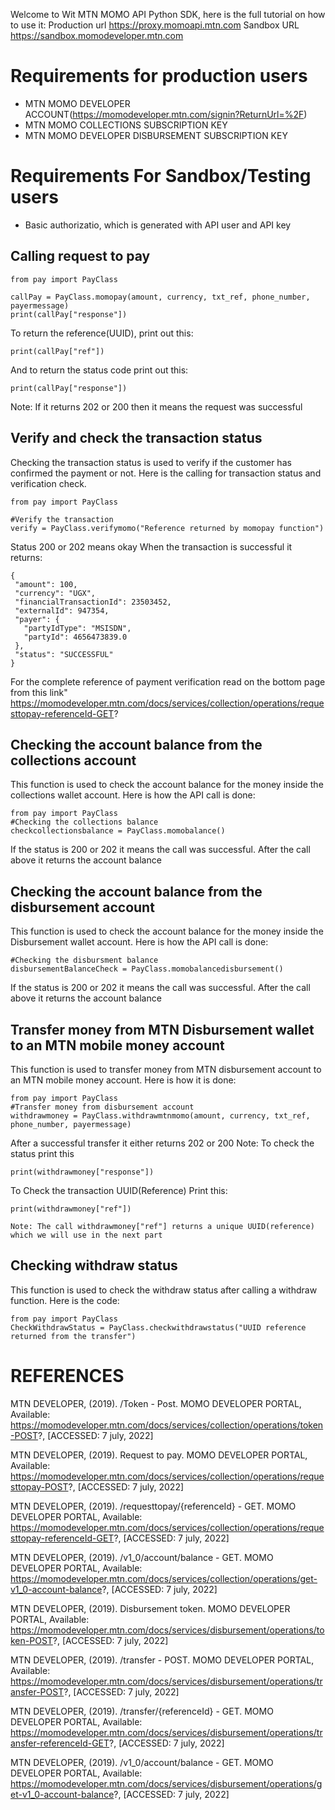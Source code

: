 Welcome to Wit MTN MOMO API Python SDK, here is the full tutorial on how to use it:
Production url https://proxy.momoapi.mtn.com
Sandbox URL https://sandbox.momodeveloper.mtn.com

# Requirements for production users 
  - MTN MOMO DEVELOPER ACCOUNT(https://momodeveloper.mtn.com/signin?ReturnUrl=%2F)
  - MTN MOMO COLLECTIONS SUBSCRIPTION KEY
  - MTN MOMO DEVELOPER DISBURSEMENT SUBSCRIPTION KEY
# Requirements For Sandbox/Testing users
  - Basic authorizatio, which is generated with API user and API key
  


## Calling request to pay 
```
from pay import PayClass

callPay = PayClass.momopay(amount, currency, txt_ref, phone_number, payermessage)
print(callPay["response"])
```
To return the reference(UUID), print out this: 
```
print(callPay["ref"]) 
```
And to return the status code print out this:
```
print(callPay["response"])
```
Note: If it returns 202 or 200 then it means the request was successful

## Verify and check the transaction status
 Checking the transaction status is used to verify if the customer has confirmed the payment or not. Here is the calling for transaction status and verification check.
 ```
 from pay import PayClass

#Verify the transaction
verify = PayClass.verifymomo("Reference returned by momopay function")
 ```
Status 200 or 202 means okay
When the transaction is successful it returns:
 ```
{
  "amount": 100,
  "currency": "UGX",
  "financialTransactionId": 23503452,
  "externalId": 947354,
  "payer": {
    "partyIdType": "MSISDN",
    "partyId": 4656473839.0
  },
  "status": "SUCCESSFUL"
}
 ```
 For the complete reference of payment verification read on the bottom page from this link"
 https://momodeveloper.mtn.com/docs/services/collection/operations/requesttopay-referenceId-GET?
 
 ## Checking the account balance from the collections account
 This function is used to check the account balance for the money inside the collections wallet account. Here is how the API call is done:
  ```
from pay import PayClass
#Checking the collections balance
checkcollectionsbalance = PayClass.momobalance()
  ```
  If the status is 200 or 202 it means the call was successful. After the call above it returns the account balance
  
## Checking the account balance from the disbursement account
  This function is used to check the account balance for the money inside the Disbursement wallet account. Here is how the API call is done:
  ```
  #Checking the disbursment balance
  disbursementBalanceCheck = PayClass.momobalancedisbursement()
  ```
   If the status is 200 or 202 it means the call was successful. After the call above it returns the account balance
   
## Transfer money from MTN Disbursement wallet to an MTN mobile money account
This function is used to transfer money from MTN disbursement account to an MTN mobile money account. Here is how it is done:

 ```
from pay import PayClass
#Transfer money from disbursement account
withdrawmoney = PayClass.withdrawmtnmomo(amount, currency, txt_ref, phone_number, payermessage)

  ```
  After a successful transfer it either returns 202 or 200
  Note: To check the status print this 
   ```
  print(withdrawmoney["response"])
  ```
  To Check the transaction UUID(Reference)
  Print this:
  ```
  print(withdrawmoney["ref"])
  ```
  
    Note: The call withdrawmoney["ref"] returns a unique UUID(reference) which we will use in the next part

## Checking withdraw status
 This function is used to check the withdraw status after calling a withdraw function. Here is the code:
 ```
 from pay import PayClass
 CheckWithdrawStatus = PayClass.checkwithdrawstatus("UUID reference returned from the transfer")
 ```
  
  
# REFERENCES
MTN DEVELOPER, (2019). /Token - Post. MOMO DEVELOPER PORTAL, Available: https://momodeveloper.mtn.com/docs/services/collection/operations/token-POST?, [ACCESSED: 7 july, 2022]

MTN DEVELOPER, (2019). Request to pay. MOMO DEVELOPER PORTAL, Available: https://momodeveloper.mtn.com/docs/services/collection/operations/requesttopay-POST?, [ACCESSED: 7 july, 2022] 

MTN DEVELOPER, (2019). /requesttopay/{referenceId} - GET. MOMO DEVELOPER PORTAL, Available: https://momodeveloper.mtn.com/docs/services/collection/operations/requesttopay-referenceId-GET?, [ACCESSED: 7 july, 2022] 

MTN DEVELOPER, (2019). /v1_0/account/balance - GET. MOMO DEVELOPER PORTAL, Available: https://momodeveloper.mtn.com/docs/services/collection/operations/get-v1_0-account-balance?, [ACCESSED: 7 july, 2022] 

MTN DEVELOPER, (2019). Disbursement token. MOMO DEVELOPER PORTAL, Available: https://momodeveloper.mtn.com/docs/services/disbursement/operations/token-POST?, [ACCESSED: 7 july, 2022]

MTN DEVELOPER, (2019). /transfer - POST. MOMO DEVELOPER PORTAL, Available: https://momodeveloper.mtn.com/docs/services/disbursement/operations/transfer-POST?, [ACCESSED: 7 july, 2022]

MTN DEVELOPER, (2019). /transfer/{referenceId} - GET. MOMO DEVELOPER PORTAL, Available: https://momodeveloper.mtn.com/docs/services/disbursement/operations/transfer-referenceId-GET?, [ACCESSED: 7 july, 2022]

MTN DEVELOPER, (2019). /v1_0/account/balance - GET. MOMO DEVELOPER PORTAL, Available: https://momodeveloper.mtn.com/docs/services/disbursement/operations/get-v1_0-account-balance?, [ACCESSED: 7 july, 2022]










 
